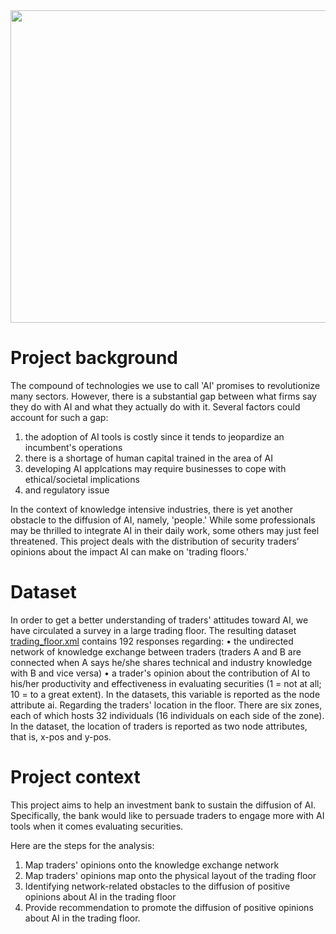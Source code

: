 <img src="cover_trading.jpg" width="900" height="500">

# Project background

The compound of technologies we use to call 'AI' promises to revolutionize many sectors. However, there is a substantial gap between what firms say they do with AI and what they actually do with it. Several factors could account for such a gap: 
1.	the adoption of AI tools is costly since it tends to jeopardize an incumbent's operations  
2.	there is a shortage of human capital trained in the area of AI 
3.	developing AI applcations may require businesses to cope with ethical/societal implications 
4.	and regulatory issue

In the context of knowledge intensive industries, there is yet another obstacle to the diffusion of AI, namely, 'people.' While some professionals may be thrilled to integrate AI in their daily work, some others may just feel threatened. This project deals with the distribution of security traders’ opinions about the impact AI can make on 'trading floors.'

# Dataset

In order to get a better understanding of traders' attitudes toward AI, we have circulated a survey in a large trading floor. The resulting dataset [trading_floor.xml]( https://github.com/simoneSantoni/net-analysis-smm638/blob/9114bedfde4195f2e5ed4fa5c868e3d41b26f939/finalCourseProject/trading_floor.xml) contains 192 responses regarding:
•	the undirected network of knowledge exchange between traders (traders A and B are connected when A says he/she shares technical and industry knowledge with B and vice versa)
•	a trader's opinion about the contribution of AI to his/her productivity and effectiveness in evaluating securities (1 = not at all; 10 = to a great extent). In the datasets, this variable is reported as the node attribute ai.
Regarding the traders' location in the floor. 
There are six zones, each of which hosts 32 individuals (16 individuals on each side of the zone). In the dataset, the location of traders is reported as two node attributes, that is, x-pos and y-pos.

# Project context

This project aims to help an investment bank to sustain the diffusion of AI. Specifically, the bank would like to persuade traders to engage more with AI tools when it comes evaluating securities.

Here are the steps for the analysis:
1.	Map traders' opinions onto the knowledge exchange network
2.	Map traders' opinions map onto the physical layout of the trading floor
3.	Identifying network-related obstacles to the diffusion of positive opinions about AI in the trading floor
4.	Provide recommendation to promote the diffusion of positive opinions about AI in the trading floor.
